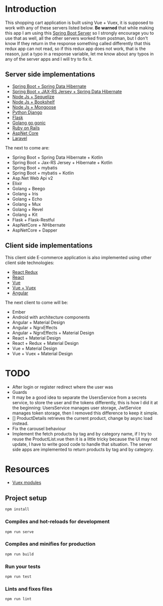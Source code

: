 # Introduction
This shopping cart application is built using Vue + Vuex, it is supposed to work with any of these servers listed below. **Be warned** that
while making this app I am using this [Spring Boot Server](https://github.com/melardev/SBootApiEcomMVCHibernate) so I strongly encourage you
to use that as well, all the other servers worked from postman, but I don't know If they return in the response something called differently that
this redux app can not read, so if this redux app does not work, that is the reason, just a typo in a response variable, let me know about any typos
in any of the server apps and I will try to fix it.

## Server side implementations
- [Spring Boot + Spring Data Hibernate](https://github.com/melardev/SBootApiEcomMVCHibernate)
- [Spring Boot + JAX-RS Jersey + Spring Data Hibernate](https://github.com/melardev/SpringBootEcommerceApiJersey)
- [Node Js + Sequelize](https://github.com/melardev/ApiEcomSequelizeExpress)
- [Node Js + Bookshelf](https://github.com/melardev/ApiEcomBookshelfExpress)
- [Node Js + Mongoose](https://github.com/melardev/ApiEcomMongooseExpress)
- [Python Django](https://github.com/melardev/DjangoRestShopApy)
- [Flask](https://github.com/melardev/FlaskApiEcommerce)
- [Golang go gonic](https://github.com/melardev/api_shop_gonic)
- [Ruby on Rails](https://github.com/melardev/RailsApiEcommerce)
- [AspNet Core](https://github.com/melardev/ApiAspCoreEcommerce)
- [Laravel](https://github.com/melardev/ApiEcommerceLaravel)

The next to come are:
- Spring Boot + Spring Data Hibernate + Kotlin
- Spring Boot + Jax-RS Jersey + Hibernate + Kotlin
- Spring Boot + mybatis
- Spring Boot + mybatis + Kotlin
- Asp.Net Web Api v2
- Elixir
- Golang + Beego
- Golang + Iris
- Golang + Echo
- Golang + Mux
- Golang + Revel
- Golang + Kit
- Flask + Flask-Restful
- AspNetCore + NHibernate
- AspNetCore + Dapper

## Client side implementations
This client side E-commerce application is also implemented using other client side technologies:
- [React Redux](https://github.com/melardev/ReactReduxEcommerceRestApi)
- [React](https://github.com/melardev/ReactEcommerceRestApi)
- [Vue](https://github.com/melardev/VueEcommerceRestApi)
- [Vue + Vuex](https://github.com/melardev/VueVuexEcommerceRestApi)
- [Angular](https://github.com/melardev/AngularEcommerceRestApi)

The next client to come will be:
- Ember
- Android with architecture components
- Angular + Material Design
- Angular + NgrxEffects
- Angular + NgrxEffects + Material Design
- React + Material Design
- React + Redux + Material Design
- Vue + Material Design
- Vue + Vuex + Material Design

# TODO
- After login or register redirect where the user was
- Guards
- It may be a good idea to separate the UsersService from a secrets service, to store the user and the tokens
differently, this is how I did it at the beginning: UsersService manages user storage, JwtService manages token storage,
then I removed this difference to keep it simple.
- [] ProductDetails retrieves the current product, change by async load instead.
- Fix the carousel behaviour
- Implement the fetch products by tag and by category name, if I try to reuse the ProductList.vue then it is a little tricky
because the UI may not update, I have to write good code to handle that situation. The server side apps are implemented to
return products by tag and by category.

# Resources
- [Vuex modules](https://vuex.vuejs.org/guide/modules.html)

## Project setup
```
npm install
```

### Compiles and hot-reloads for development
```
npm run serve
```

### Compiles and minifies for production
```
npm run build
```

### Run your tests
```
npm run test
```

### Lints and fixes files
```
npm run lint
```

